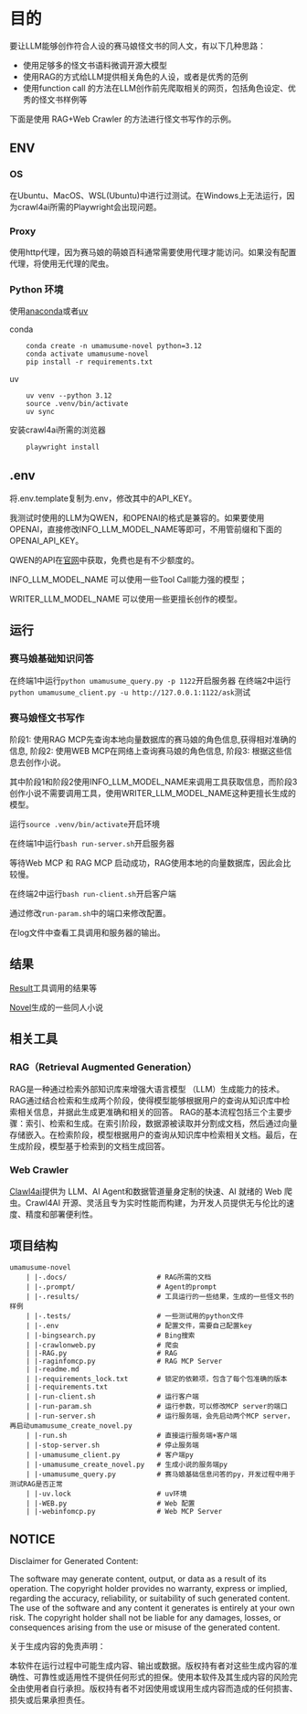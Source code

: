 # 目的

要让LLM能够创作符合人设的赛马娘怪文书的同人文，有以下几种思路：

- 使用足够多的怪文书语料微调开源大模型
- 使用RAG的方式给LLM提供相关角色的人设，或者是优秀的范例
- 使用function call 的方法在LLM创作前先爬取相关的网页，包括角色设定、优秀的怪文书样例等

下面是使用 RAG+Web Crawler 的方法进行怪文书写作的示例。

## ENV

### OS

在Ubuntu、MacOS、WSL(Ubuntu)中进行过测试。在Windows上无法运行，因为crawl4ai所需的Playwright会出现问题。

### Proxy

使用http代理，因为赛马娘的萌娘百科通常需要使用代理才能访问。如果没有配置代理，将使用无代理的爬虫。

### Python 环境

使用[anaconda](https://www.anaconda.com/products/individual)或者[uv](https://github.com/astral-sh/uv)

conda

        conda create -n umamusume-novel python=3.12
        conda activate umamusume-novel
        pip install -r requirements.txt

uv

        uv venv --python 3.12
        source .venv/bin/activate
        uv sync

安装crawl4ai所需的浏览器

        playwright install

## .env

将.env.template复制为.env，修改其中的API_KEY。

我测试时使用的LLM为QWEN，和OPENAI的格式是兼容的。如果要使用OPENAI，直接修改INFO_LLM_MODEL_NAME等即可，不用管前缀和下面的OPENAI_API_KEY。

QWEN的API在[官网](https://bailian.console.aliyun.com/?tab=model#/model-market)中获取，免费也是有不少额度的。

INFO_LLM_MODEL_NAME 可以使用一些Tool Call能力强的模型；

WRITER_LLM_MODEL_NAME 可以使用一些更擅长创作的模型。


## 运行

### 赛马娘基础知识问答

在终端1中运行`python umamusume_query.py -p 1122`开启服务器
在终端2中运行`python umamusume_client.py -u http://127.0.0.1:1122/ask`测试

### 赛马娘怪文书写作

阶段1:
使用RAG MCP先查询本地向量数据库的赛马娘的角色信息,获得相对准确的信息,
阶段2:
使用WEB MCP在网络上查询赛马娘的角色信息,
阶段3:
根据这些信息去创作小说。

其中阶段1和阶段2使用INFO_LLM_MODEL_NAME来调用工具获取信息，而阶段3创作小说不需要调用工具，使用WRITER_LLM_MODEL_NAME这种更擅长生成的模型。

运行`source .venv/bin/activate`开启环境

在终端1中运行`bash run-server.sh`开启服务器

等待Web MCP 和 RAG MCP 启动成功，RAG使用本地的向量数据库，因此会比较慢。

在终端2中运行`bash run-client.sh`开启客户端

通过修改`run-param.sh`中的端口来修改配置。

在log文件中查看工具调用和服务器的输出。

## 结果

[Result](./results/result.md)工具调用的结果等

[Novel](./results/gen_novel.md)生成的一些同人小说

## 相关工具

### ‌RAG（Retrieval Augmented Generation）

RAG‌是一种通过检索外部知识库来增强大语言模型 （LLM）生成能力的技术。RAG通过结合检索和生成两个阶段，使得模型能够根据用户的查询从知识库中检索相关信息，并据此生成更准确和相关的回答。
RAG的基本流程包括三个主要步骤：索引、检索和生成。在索引阶段，数据源被读取并分割成文档，然后通过向量存储嵌入。在检索阶段，模型根据用户的查询从知识库中检索相关文档。最后，在生成阶段，模型基于检索到的文档生成回答‌。

### Web Crawler

[Clawl4ai](https://github.com/unclecode/crawl4ai)提供为 LLM、AI Agent和数据管道量身定制的快速、AI 就绪的 Web 爬虫。Crawl4AI 开源、灵活且专为实时性能而构建，为开发人员提供无与伦比的速度、精度和部署便利性。

## 项目结构

    umamusume-novel
        | |-.docs/                      # RAG所需的文档
        | |-.prompt/                    # Agent的prompt
        | |-.results/                   # 工具运行的一些结果，生成的一些怪文书的样例
        | |-.tests/                     # 一些测试用的python文件      
        | |-.env                        # 配置文件，需要自己配置key      
        | |-bingsearch.py               # Bing搜索
        | |-crawlonweb.py               # 爬虫
        | |-RAG.py                      # RAG
        | |-raginfomcp.py               # RAG MCP Server
        | |-readme.md
        | |-requirements_lock.txt       # 锁定的依赖项，包含了每个包准确的版本
        | |-requirements.txt
        | |-run-client.sh               # 运行客户端
        | |-run-param.sh                # 运行参数，可以修改MCP server的端口
        | |-run-server.sh               # 运行服务端，会先启动两个MCP server，再启动umamusume_create_novel.py
        | |-run.sh                      # 直接运行服务端+客户端
        | |-stop-server.sh              # 停止服务端
        | |-umamusume_client.py         # 客户端py
        | |-umamusume_create_novel.py   # 生成小说的服务端py
        | |-umamusume_query.py          # 赛马娘基础信息问答的py，开发过程中用于测试RAG是否正常
        | |-uv.lock                     # uv环境
        | |-WEB.py                      # Web 配置
        | |-webinfomcp.py               # Web MCP Server



## NOTICE
Disclaimer for Generated Content:

The software may generate content, output, or data as a result of its operation. The copyright holder provides no warranty, express or implied, regarding the accuracy, reliability, or suitability of such generated content. The use of the software and any content it generates is entirely at your own risk. The copyright holder shall not be liable for any damages, losses, or consequences arising from the use or misuse of the generated content.

关于生成内容的免责声明：

本软件在运行过程中可能生成内容、输出或数据。版权持有者对这些生成内容的准确性、可靠性或适用性不提供任何形式的担保。使用本软件及其生成内容的风险完全由使用者自行承担。版权持有者不对因使用或误用生成内容而造成的任何损害、损失或后果承担责任。